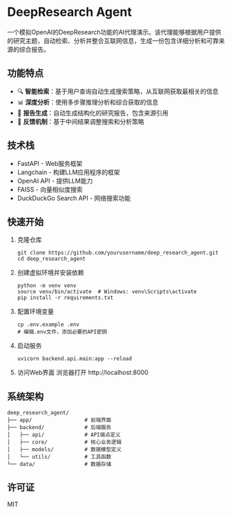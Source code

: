 # DeepResearch Agent

一个模拟OpenAI的DeepResearch功能的AI代理演示。该代理能够根据用户提供的研究主题，自动检索、分析并整合互联网信息，生成一份包含详细分析和可靠来源的综合报告。

## 功能特点

- 🔍 **智能检索**：基于用户查询自动生成搜索策略，从互联网获取最相关的信息
- 📊 **深度分析**：使用多步骤推理分析和综合获取的信息
- 📝 **报告生成**：自动生成结构化的研究报告，包含来源引用
- 🔄 **反馈机制**：基于中间结果调整搜索和分析策略

## 技术栈

- FastAPI - Web服务框架
- Langchain - 构建LLM应用程序的框架
- OpenAI API - 提供LLM能力
- FAISS - 向量相似度搜索
- DuckDuckGo Search API - 网络搜索功能

## 快速开始

1. 克隆仓库
   ```
   git clone https://github.com/yourusername/deep_research_agent.git
   cd deep_research_agent
   ```

2. 创建虚拟环境并安装依赖
   ```
   python -m venv venv
   source venv/bin/activate  # Windows: venv\Scripts\activate
   pip install -r requirements.txt
   ```

3. 配置环境变量
   ```
   cp .env.example .env
   # 编辑.env文件，添加必要的API密钥
   ```

4. 启动服务
   ```
   uvicorn backend.api.main:app --reload
   ```

5. 访问Web界面
   浏览器打开 http://localhost:8000

## 系统架构

```
deep_research_agent/
├── app/                 # 前端界面
├── backend/             # 后端服务
│   ├── api/             # API端点定义
│   ├── core/            # 核心业务逻辑
│   ├── models/          # 数据模型定义
│   └── utils/           # 工具函数
└── data/                # 数据存储
```

## 许可证

MIT 